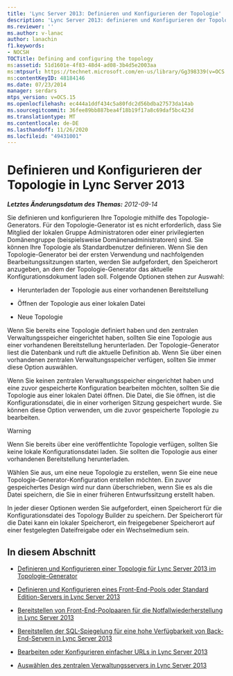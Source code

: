```yaml
---
title: 'Lync Server 2013: Definieren und Konfigurieren der Topologie'
description: 'Lync Server 2013: definieren und Konfigurieren der Topologie.'
ms.reviewer: ''
ms.author: v-lanac
author: lanachin
f1.keywords:
- NOCSH
TOCTitle: Defining and configuring the topology
ms:assetid: 51d1601e-4f83-48d4-ad08-3b4d5e2003aa
ms:mtpsurl: https://technet.microsoft.com/en-us/library/Gg398339(v=OCS.15)
ms:contentKeyID: 48184146
ms.date: 07/23/2014
manager: serdars
mtps_version: v=OCS.15
ms.openlocfilehash: ec444a1ddf434c5a80fdc2d56bdba27573da14ab
ms.sourcegitcommit: 36fee89bb887bea4f18b19f17a8c69daf5bc423d
ms.translationtype: MT
ms.contentlocale: de-DE
ms.lasthandoff: 11/26/2020
ms.locfileid: "49431001"
---
```

# <a name="defining-and-configuring-the-topology-in-lync-server-2013"></a>Definieren und Konfigurieren der Topologie in Lync Server 2013

<div data-xmlns="http://www.w3.org/1999/xhtml">

<div class="topic" data-xmlns="http://www.w3.org/1999/xhtml" data-msxsl="urn:schemas-microsoft-com:xslt" data-cs="https://msdn.microsoft.com/">

<div data-asp="https://msdn2.microsoft.com/asp">



</div>

<div id="mainSection">

<div id="mainBody">

<span> </span>

_**Letztes Änderungsdatum des Themas:** 2012-09-14_

Sie definieren und konfigurieren Ihre Topologie mithilfe des Topologie-Generators. Für den Topologie-Generator ist es nicht erforderlich, dass Sie Mitglied der lokalen Gruppe Administratoren oder einer privilegierten Domänengruppe (beispielsweise Domänenadministratoren) sind. Sie können Ihre Topologie als Standardbenutzer definieren. Wenn Sie den Topologie-Generator bei der ersten Verwendung und nachfolgenden Bearbeitungssitzungen starten, werden Sie aufgefordert, den Speicherort anzugeben, an dem der Topologie-Generator das aktuelle Konfigurationsdokument laden soll. Folgende Optionen stehen zur Auswahl:

  - Herunterladen der Topologie aus einer vorhandenen Bereitstellung

  - Öffnen der Topologie aus einer lokalen Datei

  - Neue Topologie

Wenn Sie bereits eine Topologie definiert haben und den zentralen Verwaltungsspeicher eingerichtet haben, sollten Sie eine Topologie aus einer vorhandenen Bereitstellung herunterladen. Der Topologie-Generator liest die Datenbank und ruft die aktuelle Definition ab. Wenn Sie über einen vorhandenen zentralen Verwaltungsspeicher verfügen, sollten Sie immer diese Option auswählen.

Wenn Sie keinen zentralen Verwaltungsspeicher eingerichtet haben und eine zuvor gespeicherte Konfiguration bearbeiten möchten, sollten Sie die Topologie aus einer lokalen Datei öffnen. Die Datei, die Sie öffnen, ist die Konfigurationsdatei, die in einer vorherigen Sitzung gespeichert wurde. Sie können diese Option verwenden, um die zuvor gespeicherte Topologie zu bearbeiten.

<div>


> [!WARNING]  
> Wenn Sie bereits über eine veröffentlichte Topologie verfügen, sollten Sie keine lokale Konfigurationsdatei laden. Sie sollten die Topologie aus einer vorhandenen Bereitstellung herunterladen.



</div>

Wählen Sie aus, um eine neue Topologie zu erstellen, wenn Sie eine neue Topologie-Generator-Konfiguration erstellen möchten. Ein zuvor gespeichertes Design wird nur dann überschrieben, wenn Sie es als die Datei speichern, die Sie in einer früheren Entwurfssitzung erstellt haben.

In jeder dieser Optionen werden Sie aufgefordert, einen Speicherort für die Konfigurationsdatei des Topology Builder zu speichern. Der Speicherort für die Datei kann ein lokaler Speicherort, ein freigegebener Speicherort auf einer festgelegten Dateifreigabe oder ein Wechselmedium sein.

<div>

## <a name="in-this-section"></a>In diesem Abschnitt

  - [Definieren und Konfigurieren einer Topologie für Lync Server 2013 im Topologie-Generator](lync-server-2013-define-and-configure-a-topology-in-topology-builder.md)

  - [Definieren und Konfigurieren eines Front-End-Pools oder Standard Edition-Servers in Lync Server 2013](lync-server-2013-define-and-configure-a-front-end-pool-or-standard-edition-server.md)

  - [Bereitstellen von Front-End-Poolpaaren für die Notfallwiederherstellung in Lync Server 2013](lync-server-2013-deploying-paired-front-end-pools-for-disaster-recovery.md)

  - [Bereitstellen der SQL-Spiegelung für eine hohe Verfügbarkeit von Back-End-Servern in Lync Server 2013](lync-server-2013-deploying-sql-mirroring-for-back-end-server-high-availability.md)

  - [Bearbeiten oder Konfigurieren einfacher URLs in Lync Server 2013](lync-server-2013-edit-or-configure-simple-urls.md)

  - [Auswählen des zentralen Verwaltungsservers in Lync Server 2013](lync-server-2013-select-the-central-management-server.md)

</div>

</div>

<span> </span>

</div>

</div>

</div>

